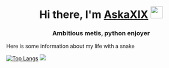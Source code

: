 <h1 align="center">Hi there, I'm <a href="https://daniilshat.ru/" target="_blank">AskaXIX</a> 
<img src="https://github.com/blackcater/blackcater/raw/main/images/Hi.gif" height="32"/></h1>
<h3 align="center">Ambitious metis, python enjoyer</h3>

Here is some information about my life with a snake

[![Top Langs](https://github-readme-stats.vercel.app/api/top-langs/?username=askaxix)](https://github.com/askaxix/github-readme-stats)
![](https://github-profile-summary-cards.vercel.app/api/cards/profile-details?username=askaxix&theme=solarized_dark)
